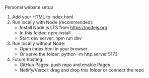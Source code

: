 ﻿Personal website setup

1) Add your HTML to index.html
2) Run locally with Node (recommended):
   - Install Node.js LTS from https://nodejs.org
   - In this folder: npm install
   - Start dev server: npm run dev
3) Run locally without Node:
   - Open index.html in your browser
   - Or serve the folder: python -m http.server 5173
4) Future hosting:
   - GitHub Pages: push repo and enable Pages
   - Netlify/Vercel: drag and drop this folder or connect the repo
